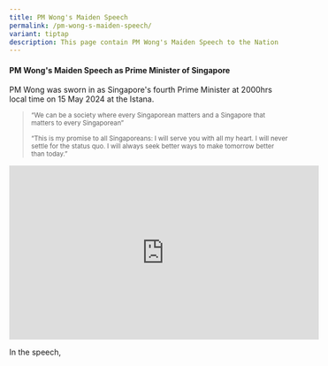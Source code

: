 ```yaml
---
title: PM Wong's Maiden Speech
permalink: /pm-wong-s-maiden-speech/
variant: tiptap
description: This page contain PM Wong's Maiden Speech to the Nation
---
```

<h4>PM Wong's Maiden Speech as Prime Minister of Singapore</h4>
<p>PM Wong was sworn in as Singapore's fourth Prime Minister at 2000hrs local
time on 15 May 2024 at the Istana.</p>
<p></p>
<blockquote>
<p><sup>“We can be a society where every Singaporean matters and a Singapore that matters to every Singaporean” <br></sup>
</p>
<p><sup>“This is my promise to all Singaporeans: I will serve you with all my heart. I will never settle for the status quo. I will always seek better ways to make tomorrow better than today.”</sup>
</p>
<p></p>
</blockquote>
<div class="iframe-wrapper">
<iframe height="315" width="560" allowfullscreen="true" frameborder="0" src="https://www.youtube.com/embed/02wyKGU7F6Y?si=2W9VkHrStzNgMjAd"></iframe>
</div>
<p></p>
<p>In the speech,</p>